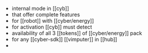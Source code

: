 - internal mode in [[cyb]]
- that offer complete features
- for [[robot]] with [[cyber/energy]]
- for activation [[cyb]] must detect
- availability of all 3 [[tokens]] of [[cyber/energy]] pack
- for any [[cyber-sdk]] [[vimputer]] in [[hub]]
-